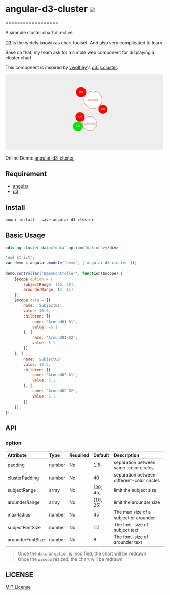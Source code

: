 # angular-d3-cluster  ![](http://img.shields.io/badge/bower_module-v1.1.4-green.svg) #
==================

A simnple cluster chart directive

[D3][d3-url] is the widely known as chart toolset. And also very complicated to learn.

Base on that, my team ask for a simple web component for displaying a cluster chart.

This component is inspired by [vwolfley][vwolfley-url]'s [d3.js.cluster][d3.js.cluster-url].

![](./docs/img/example.png)

Online Demo: [angular-d3-cluster](http://leftstick.github.io/angular-d3-cluster/)

## Requirement ##

- [angular][angular-url]
- [d3][d3-url]

## Install ##

```powershell
bower install --save angular-d3-cluster
```

## Basic Usage ##

```html
<div ng-cluster data="data" option="option"></div>
```

```javascript
'use strict';
var demo = angular.module('demo', ['angular-d3-cluster']);

demo.controller('DemoController', function($scope) {
    $scope.option = {
        subjectRange: [15, 30],
        arounderRange: [5, 15]
    };
    $scope.data = [{
        name: 'Subject01',
        value: 10.0,
        children: [{
            name: 'Around01-01',
            value: -5.1
        }, {
            name: 'Around01-02',
            value: 3.1
        }]
    }, {
        name: 'Subject02',
        value: 12.5,
        children: [{
            name: 'Around02-01',
            value: 3.1
        }, {
            name: 'Around02-02',
            value: 6.1
        }]
    }];
});

```

## API ##

### option ###

| Attribute        | Type           | Required  | Default  | Description |
| :------------- |:-------------| :------ | :------ | :-----|
| padding | number | No | 1.5 | separation between same-color circles |
| clusterPadding | number | No | 40 | separation between different-color circles|
| subjectRange | array | No | [30, 45] | limit the subject size |
| arounderRange | array | No | [10, 25] | limit the arounder size |
| maxRadius | number | No | 45 | The max size of a subject or arounder |
| subjectFontSize | number | No | 12 | The font-size of subject text |
| arounderFontSize | number | No | 8 | The font-size of arounder text |


> Once the `data` or `option` is modified, the chart will be redrawn  
> Once the `window` resized, the chart will be redrawn



[d3-url]: http://d3js.org/
[vwolfley-url]: https://github.com/vwolfley
[d3.js.cluster-url]: https://github.com/vwolfley/d3.js.cluster
[angular-url]: https://angularjs.org/

## LICENSE ##

[MIT License](https://raw.githubusercontent.com/leftstick/angular-d3-cluster/master/LICENSE)
